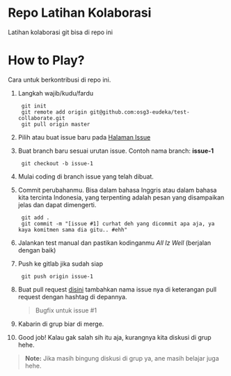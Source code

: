 # Repo Latihan Kolaborasi
Latihan kolaborasi git bisa di repo ini

# How to Play?
Cara untuk berkontribusi di repo ini.
1. Langkah wajib/kudu/fardu

		git init
		git remote add origin git@github.com:osg3-eudeka/test-collaborate.git
		git pull origin master
	
3. Pilih atau buat issue baru pada [Halaman Issue](https://github.com/osg3-eudeka/test-collaborate/issues)
4. Buat branch baru sesuai urutan issue. Contoh nama branch: **issue-1**

		git checkout -b issue-1
    
5. Mulai coding di branch issue yang telah dibuat.
6. Commit perubahanmu. Bisa dalam bahasa Inggris atau dalam bahasa kita tercinta Indonesia, yang terpenting adalah pesan yang disampaikan jelas dan dapat dimengerti.

		git add .
		git commit -m "[issue #1] curhat deh yang dicommit apa aja, ya kaya komitmen sama dia gitu.. #ehh"
	
7. Jalankan test manual dan pastikan kodinganmu *All Iz Well* (berjalan dengan baik)
8. Push ke gitlab jika sudah siap

		git push origin issue-1
	
9. Buat pull request [disini](https://github.com/osg3-eudeka/test-collaborate/pulls) tambahkan nama issue nya di keterangan pull request dengan hashtag di depannya.
 
	> Bugfix untuk issue #1
	
10. Kabarin di grup biar di merge.
11. Good job! Kalau gak salah sih itu aja, kurangnya kita diskusi di grup hehe.

>**Note:** Jika masih bingung diskusi di grup ya, ane masih belajar juga hehe.
